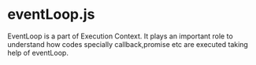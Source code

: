# eventLoop.js
EventLoop is a part of Execution Context. It plays an important role to understand how codes specially callback,promise etc are executed taking help of eventLoop. 
